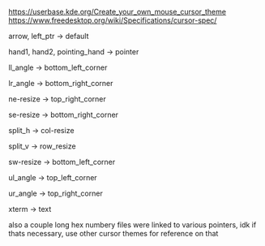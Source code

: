 https://userbase.kde.org/Create_your_own_mouse_cursor_theme
https://www.freedesktop.org/wiki/Specifications/cursor-spec/

arrow, left_ptr -> default

hand1, hand2, pointing_hand -> pointer

ll_angle -> bottom_left_corner

lr_angle -> bottom_right_corner

ne-resize -> top_right_corner

se-resize -> bottom_right_corner

split_h -> col-resize

split_v -> row_resize

sw-resize -> bottom_left_corner

ul_angle -> top_left_corner

ur_angle -> top_right_corner

xterm -> text

also a couple long hex numbery files were linked to various pointers, idk if thats necessary, use other cursor themes for reference on that



